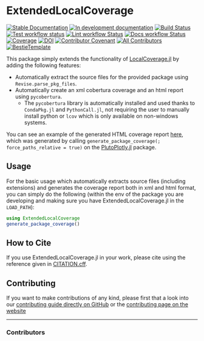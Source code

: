 # ExtendedLocalCoverage

[![Stable Documentation](https://img.shields.io/badge/docs-stable-blue.svg)](https://disberd.github.io/ExtendedLocalCoverage.jl/stable)
[![In development documentation](https://img.shields.io/badge/docs-dev-blue.svg)](https://disberd.github.io/ExtendedLocalCoverage.jl/dev)
[![Build Status](https://github.com/disberd/ExtendedLocalCoverage.jl/workflows/Test/badge.svg)](https://github.com/disberd/ExtendedLocalCoverage.jl/actions)
[![Test workflow status](https://github.com/disberd/ExtendedLocalCoverage.jl/actions/workflows/Test.yml/badge.svg?branch=main)](https://github.com/disberd/ExtendedLocalCoverage.jl/actions/workflows/Test.yml?query=branch%3Amain)
[![Lint workflow Status](https://github.com/disberd/ExtendedLocalCoverage.jl/actions/workflows/Lint.yml/badge.svg?branch=main)](https://github.com/disberd/ExtendedLocalCoverage.jl/actions/workflows/Lint.yml?query=branch%3Amain)
[![Docs workflow Status](https://github.com/disberd/ExtendedLocalCoverage.jl/actions/workflows/Docs.yml/badge.svg?branch=main)](https://github.com/disberd/ExtendedLocalCoverage.jl/actions/workflows/Docs.yml?query=branch%3Amain)
[![Coverage](https://codecov.io/gh/disberd/ExtendedLocalCoverage.jl/branch/main/graph/badge.svg)](https://codecov.io/gh/disberd/ExtendedLocalCoverage.jl)
[![DOI](https://zenodo.org/badge/DOI/FIXME)](https://doi.org/FIXME)
[![Contributor Covenant](https://img.shields.io/badge/Contributor%20Covenant-2.1-4baaaa.svg)](CODE_OF_CONDUCT.md)
[![All Contributors](https://img.shields.io/github/all-contributors/disberd/ExtendedLocalCoverage.jl?labelColor=5e1ec7&color=c0ffee&style=flat-square)](#contributors)
[![BestieTemplate](https://img.shields.io/endpoint?url=https://raw.githubusercontent.com/JuliaBesties/BestieTemplate.jl/main/docs/src/assets/badge.json)](https://github.com/JuliaBesties/BestieTemplate.jl)

This package simply extends the functionality of [LocalCoverage.jl](https://github.com/JuliaCI/LocalCoverage.jl) by adding the following features:
- Automatically extract the source files for the provided package using `Revise.parse_pkg_files`.
- Automatically create an xml cobertura coverage and an html report using `pycobertura`.
  - The `pycobertura` library is automatically installed and used thanks to `CondaPkg.jl` and `PythonCall.jl`, not requiring the user to manually install python or `lcov` which is only available on non-windows systems.


You can see an example of the generated HTML coverage report [here](https://disberd.github.io/ExtendedLocalCoverage.jl/coverage_example/), which was generated by calling `generate_package_coverage(; force_paths_relative = true)` on the [PlutoPlotly.jl](https://github.com/JuliaPluto/PlutoPlotly.jl) package.

## Usage
For the basic usage which automatically extracts source files (including extensions) and generates the coverage report both in xml and html format, you can simply do the following (within the env of the package you are developing and making sure you have ExtendedLocalCoverage.jl in the `LOAD_PATH`):
```julia
using ExtendedLocalCoverage
generate_package_coverage()
```

## How to Cite

If you use ExtendedLocalCoverage.jl in your work, please cite using the reference given in [CITATION.cff](https://github.com/disberd/ExtendedLocalCoverage.jl/blob/main/CITATION.cff).

## Contributing

If you want to make contributions of any kind, please first that a look into our [contributing guide directly on GitHub](docs/src/90-contributing.md) or the [contributing page on the website](https://disberd.github.io/ExtendedLocalCoverage.jl/dev/90-contributing/)

---

### Contributors

<!-- ALL-CONTRIBUTORS-LIST:START - Do not remove or modify this section -->
<!-- prettier-ignore-start -->
<!-- markdownlint-disable -->

<!-- markdownlint-restore -->
<!-- prettier-ignore-end -->

<!-- ALL-CONTRIBUTORS-LIST:END -->

